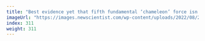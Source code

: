 ```yaml
---
title: "Best evidence yet that fifth fundamental ‘chameleon’ force isn’t real"
imageUrl: "https://images.newscientist.com/wp-content/uploads/2022/08/25155307/SEI_121072353.jpg?width=600"
index: 311
weight: 311
---
```

